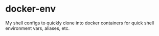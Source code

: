 # docker-env
My shell configs to quickly clone into docker containers for quick shell environment vars, aliases, etc.
